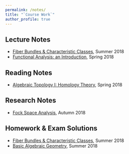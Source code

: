 ```yaml
---
permalink: /notes/
title: "`Course Work`"
author_profile: true
---
```


## Lecture Notes
* [Fiber Bundles & Characteristic Classes](https://hao-xiao.github.io/files/fc.pdf), Summer 2018
* [Functional Analysis: an Introduction](https://hao-xiao.github.io/files/fa.pdf), Spring 2018

## Reading Notes

* [Algebraic Topology I: Homology Theory](https://hao-xiao.github.io/files/homology.pdf), Spring 2018

## Research Notes
* [Fock Space Analysis](https://hao-xiao.github.io/files/fock.pdf), Autumn 2018

## Homework & Exam Solutions
* [Fiber Bundles & Characteristic Classes](https://hao-xiao.github.io/files/fc_solu.pdf), Summer 2018
* [Basic Algebraic Geometry](https://hao-xiao.github.io/files/ag_solu.pdf), Summer 2018
